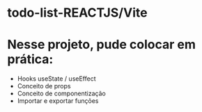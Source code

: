 # todo-list-REACTJS/Vite
 
 # Nesse projeto, pude colocar em prática:

- Hooks useState / useEffect
- Conceito de props
- Conceito de componentização
- Importar e exportar funções
